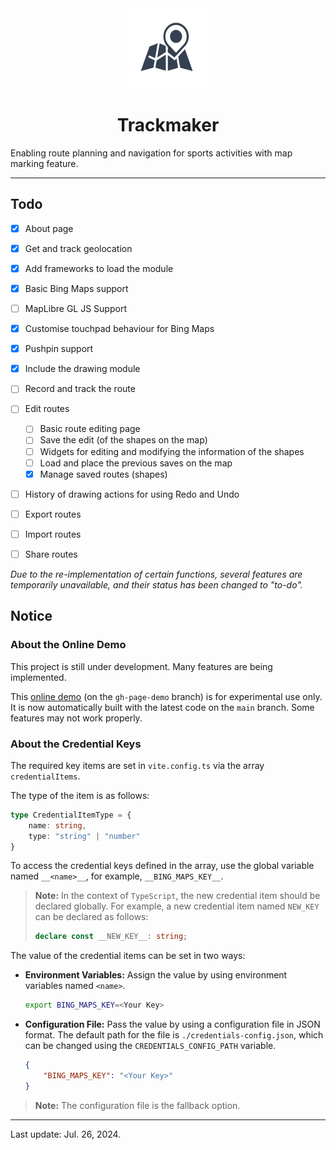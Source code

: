 <div style="text-align: center">
<img src="/public/favicon.svg" width=128 height=128 alt="logo"/>

# Trackmaker

</div>

Enabling route planning and navigation for sports activities with map marking feature.

---

## Todo
- [x] About page
- [x] Get and track geolocation
- [x] Add frameworks to load the module
- [x] Basic Bing Maps support
- [ ] MapLibre GL JS Support
- [x] Customise touchpad behaviour for Bing Maps
- [x] Pushpin support
- [x] Include the drawing module
- [ ] Record and track the route
- [ ] Edit routes

    - [ ] Basic route editing page
    - [ ] Save the edit (of the shapes on the map)
    - [ ] Widgets for editing and modifying the information of the shapes
    - [ ] Load and place the previous saves on the map
    - [x] Manage saved routes (shapes)

- [ ] History of drawing actions for using Redo and Undo
- [ ] Export routes
- [ ] Import routes
- [ ] Share routes

*Due to the re-implementation of certain functions, several features are temporarily unavailable, and their status has been changed to "to-do".*

## Notice

### About the Online Demo

This project is still under development. Many features are being implemented.

This [<u>online demo</u>](https://anson2251.github.io/trackmaker/) (on the `gh-page-demo` branch) is for experimental use only. It is now automatically built with the latest code on the `main` branch. Some features may not work properly.

### About the Credential Keys

The required key items are set in `vite.config.ts` via the array `credentialItems`.

The type of the item is as follows:

```typescript
type CredentialItemType = {
	name: string,
	type: "string" | "number"
}
```

To access the credential keys defined in the array, use the global variable named `__<name>__`, for example, `__BING_MAPS_KEY__`.

> **Note:** In the context of `TypeScript`, the new credential item should be declared globally. For example, a new credential item named `NEW_KEY` can be declared as follows:
> ```typescript
> declare const __NEW_KEY__: string;
> ```

The value of the credential items can be set in two ways:

- **Environment Variables:** Assign the value by using environment variables named `<name>`.

    ```bash
    export BING_MAPS_KEY=<Your Key>
    ```

- **Configuration File:** Pass the value by using a configuration file in JSON format. The default path for the file is `./credentials-config.json`, which can be changed using the `CREDENTIALS_CONFIG_PATH` variable.

    ```json
    {
        "BING_MAPS_KEY": "<Your Key>"
    }
    ```

> **Note:** The configuration file is the fallback option.

---

Last update: Jul. 26, 2024.